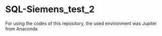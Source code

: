 # SQL-Siemens_test_2

For using the codes of this repository, the used environment was Jupiter from Anaconda
